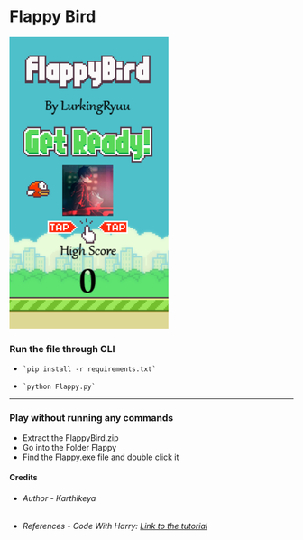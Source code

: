# Flappy Bird
<img src="glimpse.png"
     alt="A Glimpse of the game"
     style="float: centre; margin-right: 10px;" />
### Run the file through CLI
*     `pip install -r requirements.txt`
*     `python Flappy.py`

***
### Play without running any commands
* Extract the FlappyBird.zip
* Go into the Folder Flappy
* Find the Flappy.exe file and double click it

#### Credits
* ###### Author - Karthikeya

* ###### References - Code With Harry: <a href="https://youtu.be/itB6VsP5UnA">Link to the tutorial</a>